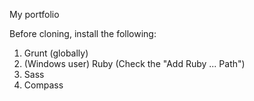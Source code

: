 My portfolio

Before cloning, install the following:

1. Grunt (globally)
2. (Windows user) Ruby (Check the "Add Ruby ... Path")
3. Sass
4. Compass